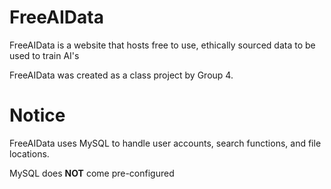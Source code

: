 # FreeAIData
FreeAIData is a website that hosts free to use, ethically sourced data to be used to train AI's

FreeAIData was created as a class project by Group 4.

Notice
=====
FreeAIData uses MySQL to handle user accounts, search functions, and file locations. 

MySQL does **NOT** come pre-configured
